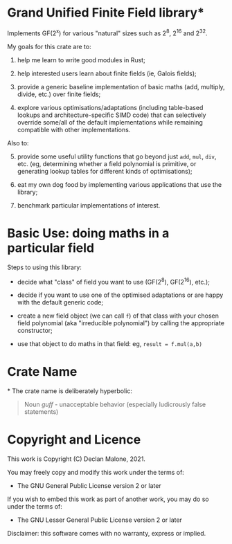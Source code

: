 # Grand Unified Finite Field library*

Implements GF(2<sup>x</sup>) for various "natural" sizes
such as 2<sup>8</sup>, 2<sup>16</sup> and 2<sup>32</sup>.

My goals for this crate are to:

1. help me learn to write good modules in Rust;

2. help interested users learn about finite fields (ie, Galois
fields);

3. provide a generic baseline implementation of basic maths
(add, multiply, divide, etc.) over finite fields;

4. explore various optimisations/adaptations (including
table-based lookups and architecture-specific SIMD code) that can
selectively override some/all of the default implementations
while remaining compatible with other implementations.

Also to:

5. provide some useful utility functions that go beyond just
`add`, `mul`, `div`, etc. (eg, determining whether a field
polynomial is primitive, or generating lookup tables for different
kinds of optimisations);

6. eat my own dog food by implementing various applications that use
   the library;

7. benchmark particular implementations of interest.

# Basic Use: doing maths in a particular field

Steps to using this library:

* decide what "class" of field you want to use (GF(2<sup>8</sup>),
GF(2<sup>16</sup>), etc.);

* decide if you want to use one of the optimised adaptations or
are happy with the default generic code;

* create a new field object (we can call `f`) of that class with
your chosen field polynomial (aka "irreducible polynomial") by
calling the appropriate constructor;

* use that object to do maths in that field: eg, `result =
f.mul(a,b)`


# Crate Name

\* The crate name is deliberately hyperbolic:

> Noun *guff* - unacceptable behavior (especially ludicrously false statements)

# Copyright and Licence

This work is Copyright (C) Declan Malone, 2021.

You may freely copy and modify this work under the terms of:

* The GNU General Public License version 2 or later

If you wish to embed this work as part of another work, you may do so
under the terms of:

* The GNU Lesser General Public License version 2 or later

Disclaimer: this software comes with no warranty, express or implied.
